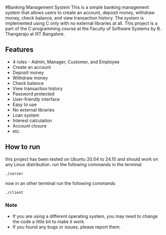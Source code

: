 #Banking Management System
This is a simple banking management system that allows users to create an account, deposit money, withdraw money, check balance, and view transaction history. The system is implemented using C only with no external libraries at all.
This project is a part of the C programming course at the Faculty of Software Systems by B. Thangaraju at IIIT Bangalore.
## Features
- 4 roles - Admin, Manager, Customer, and Employee
- Create an account
- Deposit money
- Withdraw money
- Check balance
- View transaction history
- Password protected
- User-friendly interface
- Easy to use
- No external libraries
- Loan system
- Interest calculation
- Account closure
- etc.
## How to run
this project has been tested on Ubuntu 20.04 to 24.10 and should work on any Linux distribution.
run the following commands in the terminal
``` gcc server.c -o server
./server
```
now in an other terminal run the following commands
``` gcc client.c -o client
./client
```
### Note
- If you are using a different operating system, you may need to change the code a little bit to make it work.
- If you found any bugs or issues, please report them.